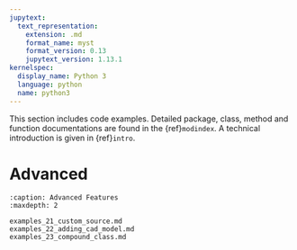 ```yaml
---
jupytext:
  text_representation:
    extension: .md
    format_name: myst
    format_version: 0.13
    jupytext_version: 1.13.1
kernelspec:
  display_name: Python 3
  language: python
  name: python3
---
```


This section includes code examples. Detailed package, class, method and function documentations are found in the {ref}`modindex`. A technical introduction is given in {ref}`intro`.

Advanced
========

```{toctree}
:caption: Advanced Features
:maxdepth: 2

examples_21_custom_source.md
examples_22_adding_cad_model.md
examples_23_compound_class.md
```